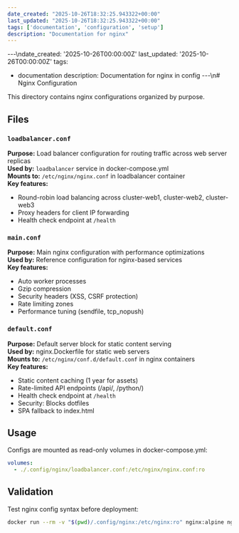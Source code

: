```yaml
---
date_created: "2025-10-26T18:32:25.943322+00:00"
last_updated: "2025-10-26T18:32:25.943322+00:00"
tags: ['documentation', 'configuration', 'setup']
description: "Documentation for nginx"
---
```


---\ndate_created: '2025-10-26T00:00:00Z'
last_updated: '2025-10-26T00:00:00Z'
tags:
- documentation
description: Documentation for nginx in config
---\n# Nginx Configuration

This directory contains nginx configurations organized by purpose.

## Files

### `loadbalancer.conf`
**Purpose:** Load balancer configuration for routing traffic across web server replicas  
**Used by:** `loadbalancer` service in docker-compose.yml  
**Mounts to:** `/etc/nginx/nginx.conf` in loadbalancer container  
**Key features:**
- Round-robin load balancing across cluster-web1, cluster-web2, cluster-web3
- Proxy headers for client IP forwarding
- Health check endpoint at `/health`

### `main.conf`
**Purpose:** Main nginx configuration with performance optimizations  
**Used by:** Reference configuration for nginx-based services  
**Key features:**
- Auto worker processes
- Gzip compression
- Security headers (XSS, CSRF protection)
- Rate limiting zones
- Performance tuning (sendfile, tcp_nopush)

### `default.conf`
**Purpose:** Default server block for static content serving  
**Used by:** nginx.Dockerfile for static web servers  
**Mounts to:** `/etc/nginx/conf.d/default.conf` in nginx containers  
**Key features:**
- Static content caching (1 year for assets)
- Rate-limited API endpoints (/api/, /python/)
- Health check endpoint at `/health`
- Security: Blocks dotfiles
- SPA fallback to index.html

## Usage

Configs are mounted as read-only volumes in docker-compose.yml:
```yaml
volumes:
  - ./.config/nginx/loadbalancer.conf:/etc/nginx/nginx.conf:ro
```

## Validation

Test nginx config syntax before deployment:
```bash
docker run --rm -v "$(pwd)/.config/nginx:/etc/nginx:ro" nginx:alpine nginx -t
```
